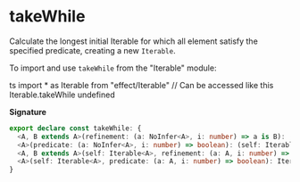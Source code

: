 # takeWhile

Calculate the longest initial Iterable for which all element satisfy the specified predicate, creating a new `Iterable`.

To import and use `takeWhile` from the "Iterable" module:

ts
import \* as Iterable from "effect/Iterable"
// Can be accessed like this
Iterable.takeWhile
undefined

**Signature**

```ts
export declare const takeWhile: {
  <A, B extends A>(refinement: (a: NoInfer<A>, i: number) => a is B): (self: Iterable<A>) => Iterable<B>
  <A>(predicate: (a: NoInfer<A>, i: number) => boolean): (self: Iterable<A>) => Iterable<A>
  <A, B extends A>(self: Iterable<A>, refinement: (a: A, i: number) => a is B): Iterable<B>
  <A>(self: Iterable<A>, predicate: (a: A, i: number) => boolean): Iterable<A>
}
```

